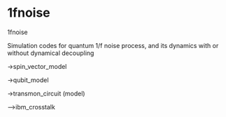 # 1fnoise
1fnoise

Simulation codes for quantum 1/f noise process, and its dynamics with or without dynamical decoupling

->spin_vector_model

->qubit_model

->transmon_circuit (model)

-->ibm_crosstalk
